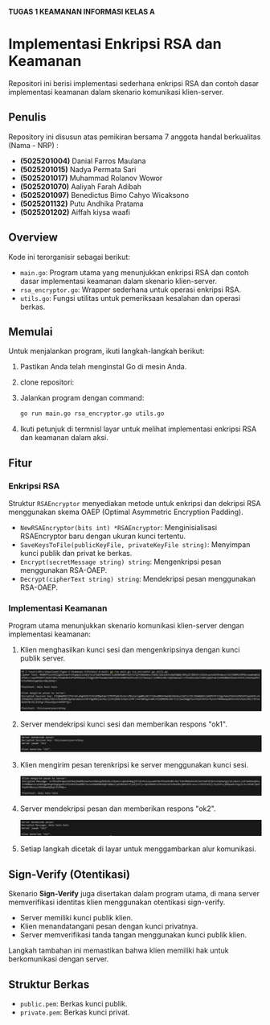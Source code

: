 **TUGAS 1 KEAMANAN INFORMASI KELAS A**

# Implementasi Enkripsi RSA dan Keamanan

Repositori ini berisi implementasi sederhana enkripsi RSA dan contoh dasar implementasi keamanan dalam skenario komunikasi klien-server.

## Penulis

Repository ini disusun atas pemikiran bersama 7 anggota handal berkualitas (Nama - NRP) :
- **(5025201004)** Danial Farros Maulana 
- **(5025201015)** Nadya Permata Sari
- **(5025201017)** Muhammad Rolanov Wowor
- **(5025201070)** Aaliyah Farah Adibah
- **(5025201097)** Benedictus Bimo Cahyo Wicaksono
- **(5025201132)** Putu Andhika Pratama
- **(5025201202)** Aiffah kiysa waafi        


## Overview

Kode ini terorganisir sebagai berikut:

- `main.go`: Program utama yang menunjukkan enkripsi RSA dan contoh dasar implementasi keamanan dalam skenario klien-server.
- `rsa_encryptor.go`: Wrapper sederhana untuk operasi enkripsi RSA.
- `utils.go`: Fungsi utilitas untuk pemeriksaan kesalahan dan operasi berkas.

## Memulai

Untuk menjalankan program, ikuti langkah-langkah berikut:

1. Pastikan Anda telah menginstal Go di mesin Anda.
2. clone repositori:
3. Jalankan program dengan command:

    ```bash
    go run main.go rsa_encryptor.go utils.go
    ```

4. Ikuti petunjuk di termnisl layar untuk melihat implementasi enkripsi RSA dan keamanan dalam aksi.

## Fitur

### Enkripsi RSA

Struktur `RSAEncryptor` menyediakan metode untuk enkripsi dan dekripsi RSA menggunakan skema OAEP (Optimal Asymmetric Encryption Padding).

- `NewRSAEncryptor(bits int) *RSAEncryptor`: Menginisialisasi RSAEncryptor baru dengan ukuran kunci tertentu.
- `SaveKeysToFile(publicKeyFile, privateKeyFile string)`: Menyimpan kunci publik dan privat ke berkas.
- `Encrypt(secretMessage string) string`: Mengenkripsi pesan menggunakan RSA-OAEP.
- `Decrypt(cipherText string) string`: Mendekripsi pesan menggunakan RSA-OAEP.

### Implementasi Keamanan 

Program utama menunjukkan skenario komunikasi klien-server dengan implementasi keamanan:

1. Klien menghasilkan kunci sesi dan mengenkripsinya dengan kunci publik server.

    ![image](./src/img-1.jpg)

2. Server mendekripsi kunci sesi dan memberikan respons "ok1".

    ![image](./src/img-2.jpg)

3. Klien mengirim pesan terenkripsi ke server menggunakan kunci sesi.

    ![image](./src/img-3.jpg)

4. Server mendekripsi pesan dan memberikan respons "ok2".

    ![image](./src/img-4.jpg)


5. Setiap langkah dicetak di layar untuk menggambarkan alur komunikasi.

## Sign-Verify (Otentikasi)

Skenario **Sign-Verify** juga disertakan dalam program utama, di mana server memverifikasi identitas klien menggunakan otentikasi sign-verify.

- Server memiliki kunci publik klien.
- Klien menandatangani pesan dengan kunci privatnya.
- Server memverifikasi tanda tangan menggunakan kunci publik klien.

Langkah tambahan ini memastikan bahwa klien memiliki hak untuk berkomunikasi dengan server.

## Struktur Berkas

- `public.pem`: Berkas kunci publik.
- `private.pem`: Berkas kunci privat.
